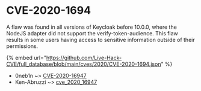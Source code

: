 # CVE-2020-1694

A flaw was found in all versions of Keycloak before 10.0.0, where the NodeJS adapter did not support the verify-token-audience. This flaw results in some users having access to sensitive information outside of their permissions.

{% embed url="https://github.com/Live-Hack-CVE/full_database/blob/main/cves/2020/CVE-2020-1694.json" %}


* 0neb1n ~> [CVE-2020-16947](https://zeste.alice-snow.ru/2020/database/cve-2020-1694/cve-2020-16947-0neb1n)
* Ken-Abruzzi ~> [cve_2020_16947](https://zeste.alice-snow.ru/2020/database/cve-2020-1694/cve_2020_16947-ken-abruzzi)